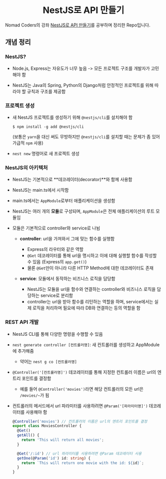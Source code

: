 <h1 align="center">NestJS로 API 만들기</h1>

Nomad Coders의 강좌 [NestJS로 API 만들기](https://nomadcoders.co/nestjs-fundamentals)를 공부하며 정리한 Repo입니다.

## 개념 정리

### NestJS?

- Node.js, Express는 자유도가 너무 높음 -> 모든 프로젝트 구조를 개발자가 고민해야 함

- NestJS는 Java의 Spring, Python의 Django처럼 안정적인 프로젝트를 위해 따라야 할 규칙과 구조를 제공함

### 프로젝트 생성

- 새 NestJS 프로젝트를 생성하기 위해 `@nestjs/cli`를 설치해야 함

  ```shell
  $ npm install -g add @nestjs/cli
  ```

  (보통은 `yarn`을 대신 써도 무방하지만 `@nestjs/cli`를 설치할 때는 문제가 좀 있어 가급적 `npm` 사용)

- `nest new` 명령어로 새 프로젝트 생성

### NestJS의 아키텍처

- NestJS는 기본적으로 **데코레이터(decorator)**와 함께 사용함

- NestJS는 main.ts에서 시작함

- main.ts에서는 `AppModule`로부터 애플리케이션을 생성함

- NestJS는 여러 개의 **모듈**로 구성되며, `AppModule`은 전체 애플리케이션의 루트 모듈임

- 모듈은 기본적으로 controller와 service로 나뉨

  - **controller**: url을 가져와서 그에 맞는 함수를 실행함
    - Express의 라우터와 같은 역할
    - `@Get` 데코레이터를 통해 url을 명시하고 이에 대해 실행할 함수를 작성할 수 있음 (Express의 `app.get()`)
    - 물론 `@Get`만이 아니라 다른 HTTP Method에 대한 데코레이터도 존재

  - **service**: 모듈에서 동작하는 비즈니스 로직을 담당함
    - NestJS는 모듈을 url을 함수와 연결하는 controller와 비즈니스 로직을 담당하는 service로 분리함
    - controller는 url을 받아 함수를 리턴하는 역할을 하며, service에서는 실제 로직을 처리하며 필요에 따라 DB와 연결하는 등의 역할을 함

### REST API 개발

- NestJS CLI를 통해 다양한 명령을 수행할 수 있음
- `nest generate controller [컨트롤러명]`: 새 컨트롤러를 생성하고 AppModule에 추가해줌
  - 약어는 `nest g co [컨트롤러명]`

- `@Controller('[컨트롤러명]')` 데코레이터를 통해 지정한 컨트롤러 이름은 url의 엔트리 포인트를 결정함

  - 예를 들어 `@Controller('movies')`라면 해당 컨트롤러의 모든 url은 `/movies/~`가 됨

- 컨트롤러의 메서드에서 url 파라미터를 사용하려면 `@Param('[파라미터명]')` 데코레이터를 사용해야 함

  ```typescript
  @Controller('movies') // 컨트롤러의 이름은 url의 엔트리 포인트를 결정
  export class MoviesController {
    @Get()
    getAll() {
      return 'This will return all movies';
    }
  
    @Get('/:id') // url 파라미터를 사용하려면 @Param 데코레이터 사용
    getOne(@Param('id') id: string) {
      return `This will return one movie with the id: ${id}`;
    }
  }
  ```

